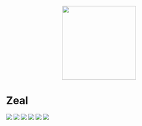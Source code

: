 <p align="center">
	<img src="https://i.imgur.com/g1pxfIm.png" width="200" />
</p>

# Zeal

<img src="https://i.imgur.com/JylIeDk.jpg" />
<img src="https://i.imgur.com/ZlnOavK.jpg" />
<img src="https://i.imgur.com/lwHVnt3.jpg" />
<img src="https://i.imgur.com/O4Nu8yO.jpg" />
<img src="https://i.imgur.com/DEqgC28.jpg" />

<a href="https://www.linkedin.com/in/javier-monfort">
	<img src="https://i.imgur.com/10Xf5DQ.png" />
</a>
